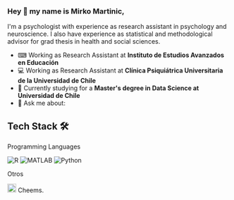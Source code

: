 ### Hey 👋 my name is Mirko Martinic,

I'm a psychologist with experience as research assistant in psychology and neuroscience. I also have experience as statistical and methodological advisor for grad thesis in health and social sciences.

- ⌨ Working as Research Assistant at **Instituto de Estudios Avanzados en Educación**
- 💻️ Working as Research Assistant at **Clínica Psiquiátrica Universitaria de la Universidad de Chile**
- 🌱 Currently studying for a **Master's degree in Data Science at Universidad de Chile**
- 💬 Ask me about: 

## Tech Stack 🛠️

Programming Languages

![R](https://img.shields.io/badge/R-red?style=flat-square&logo=R&logoColor=blue)
![MATLAB](https://img.shields.io/badge/MATLAB-EEGLAB-blue?style=flat)
![Python](https://img.shields.io/badge/Python-FFD43B?style=flat-square&logo=python&logoColor=blue)


Otros

<img src="https://coinvote.cc/user_data/coin_logo/bf8e0cbf407fd202118c50998083a686.png" alt="drawing" width="20"/> Cheems.
